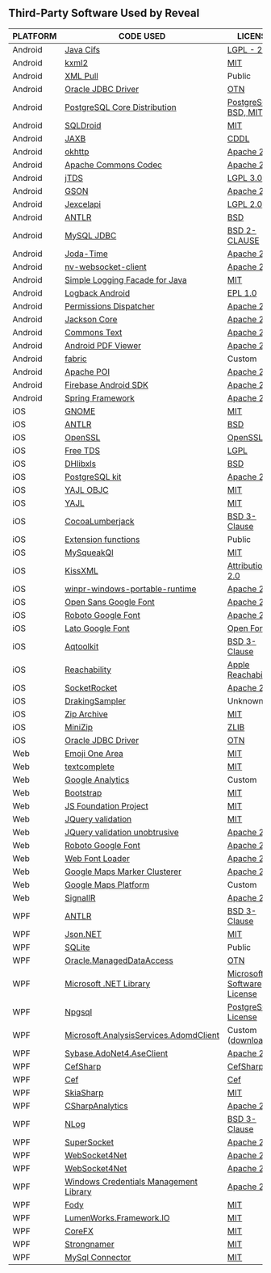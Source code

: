 ## Third-Party Software Used by Reveal

| PLATFORM     | CODE USED                                                                                                                     | LICENSE                                                                                                                                                                             |
| ------------ | ----------------------------------------------------------------------------------------------------------------------------- | ----------------------------------------------------------------------------------------------------------------------------------------------------------------------------------- |
| Android      | [Java Cifs](http://jcifs.samba.org)                                                                                           | [LGPL - 2.1](http://www.gnu.org/licenses/lgpl-3.0.html)                                                                                                                             |
| Android      | [kxml2](https://github.com/stefanhaustein/kxml2)                                                                              | [MIT](https://opensource.org/licenses/mit-license.html)                                                                                                                             |
| Android      | [XML Pull](http://www.xmlpull.org/)                                                                                           | Public                                                                                                                                                                              |
| Android      | [Oracle JDBC Driver](https://mvnrepository.com/artifact/com.oracle/ojdbc14)                                                   | [OTN](https://www.oracle.com/downloads/licenses/distribution-license.html)                                                                                                          |
| Android      | [PostgreSQL Core Distribution](https://www.postgresql.org/download/)                                                          | [PostgreSQL(\~ BSD, MIT)](https://www.postgresql.org/about/licence/)                                                                                                                |
| Android      | [SQLDroid](https://github.com/SQLDroid/SQLDroid)                                                                              | [MIT](https://opensource.org/licenses/mit-license.html)                                                                                                                             |
| Android      | [JAXB](https://javaee.github.io/jaxb-v2)                                                                                      | [CDDL](https://spdx.org/licenses/CDDL-1.1.html)                                                                                                                                     |
| Android      | [okhttp](https://github.com/square/okhttp)                                                                                    | [Apache 2.0](https://opensource.org/licenses/apache2.0.php)                                                                                                                         |
| Android      | [Apache Commons Codec](http://commons.apache.org/proper/commons-codec/)                                                       | [Apache 2.0](https://opensource.org/licenses/apache2.0.php)                                                                                                                         |
| Android      | [jTDS](http://jtds.sourceforge.net/)                                                                                          | [LGPL 3.0](https://www.gnu.org/licenses/lgpl-3.0.html)                                                                                                                              |
| Android      | [GSON](http://code.google.com/p/google-gson/)                                                                                 | [Apache 2.0](https://opensource.org/licenses/apache2.0.php)                                                                                                                         |
| Android      | [Jexcelapi](http://www.jexcelapi.org/)                                                                                        | [LGPL 2.0](https://www.gnu.org/licenses/old-licenses/lgpl-2.0.html)                                                                                                                 |
| Android      | [ANTLR](https://www.antlr.org/download.html)                                                                                  | [BSD](https://www.antlr.org/license.html)                                                                                                                                           |
| Android      | [MySQL JDBC](https://github.com/krummas/DrizzleJDBC)                                                                          | [BSD 2-CLAUSE](https://opensource.org/licenses/BSD-2-Clause)                                                                                                                        |
| Android      | [Joda-Time](https://www.joda.org/joda-time/)                                                                                  | [Apache 2.0](https://opensource.org/licenses/apache2.0.php)                                                                                                                         |
| Android      | [nv-websocket-client](https://github.com/TakahikoKawasaki/nv-websocket-client)                                                | [Apache 2.0](https://opensource.org/licenses/apache2.0.php)                                                                                                                         |
| Android      | [Simple Logging Facade for Java](https://www.slf4j.org/)                                                                      | [MIT](https://opensource.org/licenses/mit-license.html)                                                                                                                             |
| Android      | [Logback Android](https://github.com/tony19/logback-android)                                                                  | [EPL 1.0](http://www.eclipse.org/org/documents/epl-v10.html)                                                                                                                        |
| Android      | [Permissions Dispatcher](https://github.com/permissions-dispatcher/PermissionsDispatcher)                                     | [Apache 2.0](https://opensource.org/licenses/apache2.0.php)                                                                                                                         |
| Android      | [Jackson Core](https://github.com/FasterXML/jackson-core)                                                                     | [Apache 2.0](https://opensource.org/licenses/apache2.0.php)                                                                                                                         |
| Android      | [Commons Text](http://commons.apache.org/proper/commons-text/)                                                                | [Apache 2.0](https://opensource.org/licenses/apache2.0.php)                                                                                                                         |
| Android      | [Android PDF Viewer](https://github.com/barteksc/AndroidPdfViewer)                                                            | [Apache 2.0](https://opensource.org/licenses/apache2.0.php)                                                                                                                         |
| Android      | [fabric](https://fabric.io/terms)                                                                                             | Custom                                                                                                                                                                              |
| Android      | [Apache POI](https://poi.apache.org/)                                                                                         | [Apache 2.0](https://opensource.org/licenses/apache2.0.php)                                                                                                                         |
| Android      | [Firebase Android SDK](https://github.com/firebase/firebase-android-sdk)                                                      | [Apache 2.0](https://opensource.org/licenses/apache2.0.php)                                                                                                                         |
| Android      | [Spring Framework](https://github.com/spring-projects/spring-framework)                                                       | [Apache 2.0](https://opensource.org/licenses/apache2.0.php)                                                                                                                         |
| iOS          | [GNOME](http://xmlsoft.org/XSLT/intro.html)                                                                                   | [MIT](https://opensource.org/licenses/mit-license.html)                                                                                                                             |
| iOS          | [ANTLR](https://www.antlr.org/download.html)                                                                                  | [BSD](https://www.antlr.org/license.html)                                                                                                                                           |
| iOS          | [OpenSSL](https://www.openssl.org/)                                                                                           | [OpenSSL](https://www.openssl.org/source/license-openssl-ssleay.txt)                                                                                                                |
| iOS          | [Free TDS](https://www.freetds.org/)                                                                                          | [LGPL](https://www.gnu.org/licenses/lgpl-3.0.html)                                                                                                                                  |
| iOS          | [DHlibxls](https://github.com/dhoerl/DHlibxls)                                                                                | [BSD](https://opensource.org/licenses/BSD-2-Clause)                                                                                                                                 |
| iOS          | [PostgreSQL kit](https://github.com/djthorpe/postgresql-kit)                                                                  | [Apache 2.0](https://opensource.org/licenses/apache2.0.php)                                                                                                                         |
| iOS          | [YAJL OBJC](https://github.com/gabriel/yajl-objc)                                                                             | [MIT](https://opensource.org/licenses/mit-license.html)                                                                                                                             |
| iOS          | [YAJL](https://lloyd.github.io/yajl/)                                                                                         | [MIT](https://opensource.org/licenses/mit-license.html)                                                                                                                             |
| iOS          | [CocoaLumberjack](https://github.com/CocoaLumberjack/CocoaLumberjack)                                                         | [BSD 3-Clause](https://opensource.org/licenses/BSD-3-Clause)                                                                                                                        |
| iOS          | [Extension functions](https://gitlab.com/liamh/extension-functions/)                                                          | Public                                                                                                                                                                              |
| iOS          | [MySqueakQl](https://github.com/ciaranj/MySqueakQl)                                                                           | [MIT](https://opensource.org/licenses/mit-license.html)                                                                                                                             |
| iOS          | [KissXML](https://github.com/robbiehanson/KissXML)                                                                            | [Attribution 2.0](https://creativecommons.org/licenses/by/2.0/)                                                                                                                     |
| iOS          | [winpr-windows-portable-runtime](http://www.freerdp.com/2012/05/24/winpr-windows-portable-runtime/)                           | [Apache 2.0](https://opensource.org/licenses/apache2.0.php)                                                                                                                         |
| iOS          | [Open Sans Google Font](https://fonts.google.com/specimen/Open+Sans)                                                          | [Apache 2.0](https://opensource.org/licenses/apache2.0.php)                                                                                                                         |
| iOS          | [Roboto Google Font](https://fonts.google.com/specimen/Roboto)                                                                | [Apache 2.0](https://opensource.org/licenses/apache2.0.php)                                                                                                                         |
| iOS          | [Lato Google Font](https://fonts.google.com/specimen/Lato)                                                                    | [Open Font](https://opensource.org/licenses/OFL-1.1)                                                                                                                                |
| iOS          | [Aqtoolkit](https://github.com/AlanQuatermain/aqtoolkit)                                                                      | [BSD 3-Clause](https://opensource.org/licenses/BSD-3-Clause)                                                                                                                        |
| iOS          | [Reachability](https://developer.apple.com/library/archive/samplecode/Reachability/Listings/Reachability_Reachability_h.html) | [Apple Reachability](https://developer.apple.com/library/archive/samplecode/Reachability/Listings/LICENSE_txt.html#//apple_ref/doc/uid/DTS40007324-LICENSE_txt-DontLinkElementID_3) |
| iOS          | [SocketRocket](https://github.com/facebook/SocketRocket)                                                                      | [Apache 2.0](https://opensource.org/licenses/apache2.0.php)                                                                                                                         |
| iOS          | [DrakingSampler](https://github.com/arielelkin/DrakingSampler)                                                                | Unknown                                                                                                                                                                             |
| iOS          | [Zip Archive](https://github.com/ZipArchive/ZipArchive)                                                                       | [MIT](https://opensource.org/licenses/mit-license.html)                                                                                                                             |
| iOS          | [MiniZip](https://github.com/danieleggert/minizip)                                                                            | [ZLIB](http://www.zlib.net/zlib_license.html)                                                                                                                                       |
| iOS          | [Oracle JDBC Driver](https://mvnrepository.com/artifact/com.oracle/ojdbc14)                                                   | [OTN](https://www.oracle.com/downloads/licenses/distribution-license.html)                                                                                                          |
| Web          | [Emoji One Area](https://github.com/mervick/emojionearea)                                                                     | [MIT](https://opensource.org/licenses/mit-license.html)                                                                                                                             |
| Web          | [textcomplete](https://github.com/yuku/jquery-textcomplete)                                                                   | [MIT](https://opensource.org/licenses/mit-license.html)                                                                                                                             |
| Web          | [Google Analytics](https://marketingplatform.google.com/about/analytics/terms/us/)                                            | Custom                                                                                                                                                                              |
| Web          | [Bootstrap](https://github.com/twbs/bootstrap)                                                                                | [MIT](https://opensource.org/licenses/mit-license.html)                                                                                                                             |
| Web          | [JS Foundation Project](https://jquery.org/license/)                                                                          | [MIT](https://opensource.org/licenses/mit-license.html)                                                                                                                             |
| Web          | [JQuery validation](https://github.com/jquery-validation)                                                                     | [MIT](https://opensource.org/licenses/mit-license.html)                                                                                                                             |
| Web          | [JQuery validation unobtrusive](https://github.com/aspnet/jquery-validation-unobtrusive/)                                     | [Apache 2.0](https://opensource.org/licenses/apache2.0.php)                                                                                                                         |
| Web          | [Roboto Google Font](https://fonts.google.com/specimen/Roboto)                                                                | [Apache 2.0](https://opensource.org/licenses/apache2.0.php)                                                                                                                         |
| Web          | [Web Font Loader](https://github.com/typekit/webfontloader)                                                                   | [Apache 2.0](https://opensource.org/licenses/apache2.0.php)                                                                                                                         |
| Web          | [Google Maps Marker Clusterer](https://github.com/googlemaps/js-marker-clusterer)                                             | [Apache 2.0](https://opensource.org/licenses/apache2.0.php)                                                                                                                         |
| Web          | [Google Maps Platform](https://cloud.google.com/maps-platform/terms/?&sign=0)                                                 | Custom                                                                                                                                                                              |
| Web          | [SignalIR](https://github.com/aspnet/SignalR)                                                                                 | [Apache 2.0](https://opensource.org/licenses/apache2.0.php)                                                                                                                         |
| WPF          | [ANTLR](https://github.com/antlr/antlr4)                                                                                      | [BSD 3-Clause](https://opensource.org/licenses/BSD-3-Clause)                                                                                                                        |
| WPF          | [Json.NET](https://www.newtonsoft.com/json)                                                                                   | [MIT](https://opensource.org/licenses/mit-license.html)                                                                                                                             |
| WPF          | [SQLite](https://www.sqlite.org/copyright.html)                                                                               | Public                                                                                                                                                                              |
| WPF          | [Oracle.ManagedDataAccess](https://www.nuget.org/packages/Oracle.ManagedDataAccess)                                           | [OTN](https://www.oracle.com/downloads/licenses/distribution-license.html)                                                                                                          |
| WPF          | [Microsoft .NET Library](https://www.microsoft.com/net/dotnet_library_license.htm)                                            | [Microsoft Software License](https://www.microsoft.com/net/dotnet_library_license.htm)                                                                                              |
| WPF          | [Npgsql](https://github.com/npgsql/npgsql)                                                                                    | [PostgreSQL License](https://github.com/npgsql/npgsql/blob/master/LICENSE)                                                                                                          |
| WPF          | [Microsoft.AnalysisServices.AdomdClient](https://www.nuget.org/packages/Microsoft.AnalysisServices.AdomdClient.retail.amd64/) | Custom ([download](https://go.microsoft.com/fwlink/?linkid=852895))                                                                                                                 |
| WPF          | [Sybase.AdoNet4.AseClient](https://www.nuget.org/packages/AdoNetCore.AseClient/)                                              | [Apache 2.0](https://opensource.org/licenses/apache2.0.php)                                                                                                                         |
| WPF          | [CefSharp](https://github.com/cefsharp/cefsharp)                                                                              | [CefSharp](https://raw.githubusercontent.com/cefsharp/cef-binary/master/LICENSE.txt)                                                                                                |
| WPF          | [Cef](https://github.com/chromiumembedded/cef)                                                                                | [Cef](https://raw.githubusercontent.com/cefsharp/cef-binary/master/LICENSE.txt)                                                                                                     |
| WPF          | [SkiaSharp](https://github.com/mono/SkiaSharp)                                                                                | [MIT](https://opensource.org/licenses/mit-license.html)                                                                                                                             |
| WPF          | [CSharpAnalytics](https://github.com/AttackPattern/CSharpAnalytics)                                                           | [Apache 2.0](https://opensource.org/licenses/apache2.0.php)                                                                                                                         |
| WPF          | [NLog](https://github.com/NLog/NLog)                                                                                          | [BSD 3-Clause](https://opensource.org/licenses/BSD-3-Clause)                                                                                                                        |
| WPF          | [SuperSocket](https://github.com/kerryjiang/SuperSocket)                                                                      | [Apache 2.0](https://opensource.org/licenses/apache2.0.php)                                                                                                                         |
| WPF          | [WebSocket4Net](https://github.com/kerryjiang/WebSocket4Net)                                                                  | [Apache 2.0](https://opensource.org/licenses/apache2.0.php)                                                                                                                         |
| WPF          | [WebSocket4Net](https://github.com/kerryjiang/WebSocket4Net)                                                                  | [Apache 2.0](https://opensource.org/licenses/apache2.0.php)                                                                                                                         |
| WPF          | [Windows Credentials Management Library](https://archive.codeplex.com/?p=credentialmanagement)                                | [Apache 2.0](https://opensource.org/licenses/apache2.0.php)                                                                                                                         |
| WPF          | [Fody](https://github.com/Fody/Fody)                                                                                          | [MIT](https://opensource.org/licenses/mit-license.html)                                                                                                                             |
| WPF          | [LumenWorks.Framework.IO](https://www.codeproject.com/Articles/9258/A-Fast-CSV-Reader)                                        | [MIT](https://opensource.org/licenses/mit-license.html)                                                                                                                             |
| WPF          | [CoreFX](https://github.com/dotnet/corefx)                                                                                    | [MIT](https://opensource.org/licenses/mit-license.html)                                                                                                                             |
| WPF          | [Strongnamer](https://github.com/dsplaisted/strongnamer)                                                                      | [MIT](https://opensource.org/licenses/mit-license.html)                                                                                                                             |
| WPF          | [MySql Connector](https://github.com/mysql-net/MySqlConnector)                                                                | [MIT](https://opensource.org/licenses/mit-license.html)                                                                        
